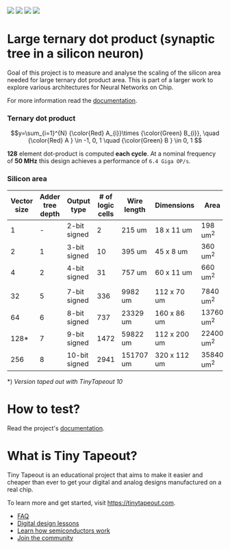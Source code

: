 ![](../../workflows/gds/badge.svg) ![](../../workflows/docs/badge.svg) ![](../../workflows/test/badge.svg) ![](../../workflows/fpga/badge.svg)

# Large ternary dot product (synaptic tree in a silicon neuron)

Goal of this project is to measure and analyse the scaling of the silicon area needed for large ternary dot product area.
This is part of a larger work to explore various architectures for Neural Networks on Chip.

For more information read the [documentation](docs/info.md).

### Ternary dot product

$$y=\sum_{i=1}^{N} {\color{Red} A_{i}}\times {\color{Green} B_{i}},
\quad
{\color{Red} A } \in -1, 0, 1
\quad
{\color{Green} B } \in 0, 1 $$

**128** element dot-product is computed **each cycle**. At a nominal frequency of **50 MHz** this design achieves a performance of `6.4 Giga OP/s`.


### Silicon area

| Vector size | Adder tree depth | Output type | # of logic cells | Wire length | Dimensions | Area | Tiles |
|-------------|------------------|-------------|------------------|-------------|------------|------|-------|
| 1       | - | 2-bit signed |    2|   215 um|  18 x 11 um |  198 um<sup>2</sup> | 0.9%|  
| 2       | 1 | 3-bit signed |   10|   395 um|  45 x 8 um  |  360 um<sup>2</sup> | 1.6%| 
| 4       | 2 | 4-bit signed |   31|   757 um|  60 x 11 um |  660 um<sup>2</sup> | 3.8%|
||||||||
| 32      | 5 | 7-bit signed |  336|  9982 um| 112 x 70 um | 7840 um<sup>2</sup> | 36%|
| 64      | 6 | 8-bit signed |  737| 23329 um| 160 x 86 um |13760 um<sup>2</sup> | 75%|
| 128*    | 7 | 9-bit signed | 1472| 59822 um| 112 x 200 um|22400 um<sup>2</sup> | **143%**|
| 256     | 8 |10-bit signed | 2941|151707 um| 320 x 112 um|35840 um<sup>2</sup> | 269%|

*) *Version taped out with TinyTapeout 10*

# How to test?
Read the project's [documentation](docs/info.md).

# What is Tiny Tapeout?

Tiny Tapeout is an educational project that aims to make it easier and cheaper than ever to get your digital and analog designs manufactured on a real chip.

To learn more and get started, visit https://tinytapeout.com.

- [FAQ](https://tinytapeout.com/faq/)
- [Digital design lessons](https://tinytapeout.com/digital_design/)
- [Learn how semiconductors work](https://tinytapeout.com/siliwiz/)
- [Join the community](https://tinytapeout.com/discord)
